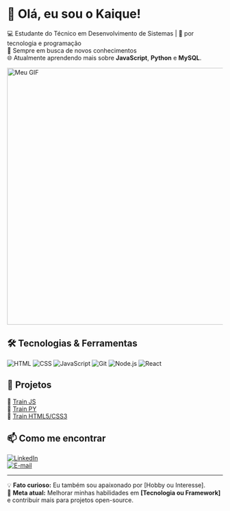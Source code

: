 # 👋 Olá, eu sou o Kaique!

💻 Estudante do Técnico em Desenvolvimento de Sistemas | 🚀  por tecnologia e programação  
🎯 Sempre em busca de novos conhecimentos  
🌐 Atualmente aprendendo mais sobre **JavaScript**,  **Python** e **MySQL**.

<img src="https://media.tenor.com/g3y2q5VQxvAAAAAM/cat-computer.gif" alt="Meu GIF" width="600"> <!-- Coloque seu GIF aqui! -->

## 🛠 Tecnologias & Ferramentas

![HTML](https://img.shields.io/badge/HTML5-E34F26?style=for-the-badge&logo=html5&logoColor=white)
![CSS](https://img.shields.io/badge/CSS3-1572B6?style=for-the-badge&logo=css3&logoColor=white)
![JavaScript](https://img.shields.io/badge/JavaScript-F7DF1E?style=for-the-badge&logo=javascript&logoColor=black)
![Git](https://img.shields.io/badge/Git-F05032?style=for-the-badge&logo=git&logoColor=white)
![Node.js](https://img.shields.io/badge/Node.js-339933?style=for-the-badge&logo=node.js&logoColor=white)
![React](https://img.shields.io/badge/React-61DAFB?style=for-the-badge&logo=react&logoColor=black)

## 📌 Projetos

🔹 [Train JS](https://github.com/Kaique-Lacerda/JAVA_SCIRPT)  
🔹 [Train PY](https://github.com/Kaique-Lacerda/python)  
🔹 [Train HTML5/CSS3](https://github.com/Kaique-Lacerda/FLEX-BOX)

## 📫 Como me encontrar

[![LinkedIn](https://img.shields.io/badge/LinkedIn-0077B5?style=for-the-badge&logo=linkedin&logoColor=white)](https://www.linkedin.com/feed/?trk=guest_homepage-basic_google-one-tap-submit)  
[![E-mail](https://img.shields.io/badge/Email-D14836?style=for-the-badge&logo=gmail&logoColor=white)](kaiqueglacerda@outlook.com)

---

💡 **Fato curioso:** Eu também sou apaixonado por [Hobby ou Interesse].   
🚀 **Meta atual:** Melhorar minhas habilidades em **[Tecnologia ou Framework]** e contribuir mais para projetos open-source.


